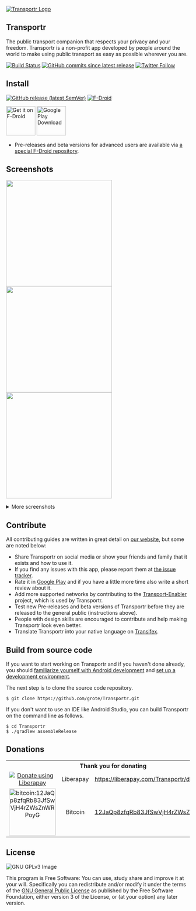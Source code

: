 [![Transportr Logo](/app/src/main/res/mipmap-xhdpi/ic_launcher.png)](https://transportr.app)

## Transportr

The public transport companion that respects your privacy and your freedom.
Transportr is a non-profit app developed by people around the world to make using public transport as easy as possible wherever you are. 

[![Build Status](https://travis-ci.org/grote/Transportr.svg?branch=master)](https://travis-ci.org/grote/Transportr)
[![GitHub commits since latest release](https://img.shields.io/github/commits-since/grote/Transportr/latest)](https://github.com/grote/Transportr/releases/tag/latest) 
[![Twitter Follow](https://img.shields.io/twitter/follow/TransportrApp?style=social)](https://twitter.com/intent/follow?screen_name=TransportrApp)

## Install

[![GitHub release (latest SemVer)](https://img.shields.io/github/v/release/grote/Transportr?label=latest%20version&sort=semver)](https://github.com/grote/Transportr/releases)
[![F-Droid](https://img.shields.io/f-droid/v/de.grobox.liberario)](https://f-droid.org/packages/de.grobox.liberario/)

[<img src="https://fdroid.gitlab.io/artwork/badge/get-it-on.png" alt="Get it on F-Droid" height="80">](https://f-droid.org/packages/de.grobox.liberario/)
[<img src="https://play.google.com/intl/en_us/badges/static/images/badges/en_badge_web_generic.png" alt="Google Play Download" height="80">](https://play.google.com/store/apps/details?id=de.grobox.liberario)

* Pre-releases and beta versions for advanced users are available via [a special F-Droid repository](http://grobox.de/fdroid/).

## Screenshots

[<img src="fastlane/metadata/android/en-US/images/phoneScreenshots/1_FirstStart.png" width="290">](fastlane/metadata/android/en-US/images/phoneScreenshots/1_FirstStart.png)
[<img src="fastlane/metadata/android/en-US/images/phoneScreenshots/2_SavedSearches.png" width="290">](fastlane/metadata/android/en-US/images/phoneScreenshots/2_SavedSearches.png)
[<img src="fastlane/metadata/android/en-US/images/phoneScreenshots/3_Trips.png" width="290">](fastlane/metadata/android/en-US/images/phoneScreenshots/3_Trips.png)

<details>
  <summary>More screenshots</summary>
    
[<img src="fastlane/metadata/android/en-US/images/phoneScreenshots/4_TripDetails.png" width="290">](fastlane/metadata/android/en-US/images/phoneScreenshots/4_TripDetails.png)
[<img src="fastlane/metadata/android/en-US/images/phoneScreenshots/5_Station.png" width="290">](fastlane/metadata/android/en-US/images/phoneScreenshots/5_Station.png)
[<img src="fastlane/metadata/android/en-US/images/phoneScreenshots/6_Departures.png" width="290">](fastlane/metadata/android/en-US/images/phoneScreenshots/6_Departures.png)

</details>

## Contribute

All contributing guides are written in great detail on [our website](https://transportr.app/contribute/), but some are noted below:

* Share Transportr on social media or show your friends and family that it exists and how to use it.
* If you find any issues with this app, please report them at [the issue tracker](https://github.com/grote/Transportr/issues).
* Rate it in [Google Play](https://play.google.com/store/apps/details?id=de.grobox.liberario) and if you have a little more time also write a short review about it.
* Add more supported networks by contributing to the [Transport-Enabler](https://github.com/schildbach/public-transport-enabler/) project, which is used by Transportr.
* Test new Pre-releases and beta versions of Transportr before they are released to the general public (instructions above).
* People with design skills are encouraged to contribute and help making Transportr look even better.
* Translate Transportr into your native language on [Transifex](https://www.transifex.com/projects/p/transportr/).

## Build from source code

If you want to start working on Transportr and if you haven't done already, you should [familiarize yourself with Android development](https://developer.android.com/training/basics/firstapp/index.html) and [set up a development environment](https://developer.android.com/sdk/index.html).

The next step is to clone the source code repository.

    $ git clone https://github.com/grote/Transportr.git

If you don't want to use an IDE like Android Studio, you can build Transportr on the command line as follows.

    $ cd Transportr
    $ ./gradlew assembleRelease

## Donations

<table>
  <tr>
    <th colspan="3">Thank you for donating</th>
  </tr>
  <tr>
    <td align="center">
      <a href="https://liberapay.com/Transportr/donate/"><img alt="Donate using Liberapay" src="https://liberapay.com/assets/widgets/donate.svg"></a>
    </td>
    <td align="center">Liberapay</td>
    <td>
      <a href="https://liberapay.com/Transportr/donate">https://liberapay.com/Transportr/donate</a>
    </td>
  </tr>
  <tr>
    <td align="center"><a href="bitcoin:12JaQp8zfqRb83JfSwVjH4rZWsZnWRPoyG"><img src="https://transportr.app/img/bitcoin-qr.png" alt="bitcoin:12JaQp8zfqRb83JfSwVjH4rZWsZnWRPoyG" width="128px" height="128px"></a></td>
    <td align="center">Bitcoin</a></td>
    <td><a href="bitcoin:12JaQp8zfqRb83JfSwVjH4rZWsZnWRPoyG">12JaQp8zfqRb83JfSwVjH4rZWsZnWRPoyG</a></td>
  </tr>
</table>

## License

![GNU GPLv3 Image](https://www.gnu.org/graphics/gplv3-127x51.png)

This program is Free Software: You can use, study share and improve it at your
will. Specifically you can redistribute and/or modify it under the terms of the
[GNU General Public License](https://www.gnu.org/licenses/gpl.html) as
published by the Free Software Foundation, either version 3 of the License, or
(at your option) any later version.
